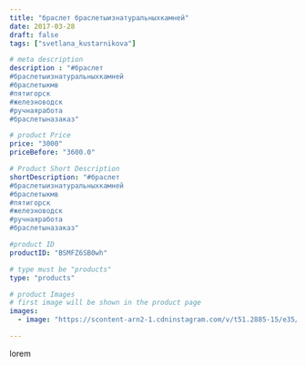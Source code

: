 ```yaml
---
title: "браслет браслетыизнатуральныхкамней"
date: 2017-03-28
draft: false
tags: ["svetlana_kustarnikova"]

# meta description
description : "#браслет 
#браслетыизнатуральныхкамней 
#браслетыкмв
#пятигорск
#железноводск 
#ручнаяработа 
#браслетыназаказ"

# product Price
price: "3000"
priceBefore: "3600.0"

# Product Short Description
shortDescription: "#браслет 
#браслетыизнатуральныхкамней 
#браслетыкмв
#пятигорск
#железноводск 
#ручнаяработа 
#браслетыназаказ"

#product ID
productID: "BSMFZ6SB0wh"

# type must be "products"
type: "products"

# product Images
# first image will be shown in the product page
images:
  - image: "https://scontent-arn2-1.cdninstagram.com/v/t51.2885-15/e35/17438567_293762071043942_7491742245033345024_n.jpg?se=7&tp=1&_nc_ht=scontent-arn2-1.cdninstagram.com&_nc_cat=102&_nc_ohc=tYOa5IossPMAX9d3Heq&ccb=7-4&oh=ff63f9f83674ebd82c10f46c46aa4235&oe=6081707B&ig_cache_key=MTQ4MDU4MjE0ODI5NzAxODQwMQ%3D%3D.2-ccb7-4"

---
```

lorem
